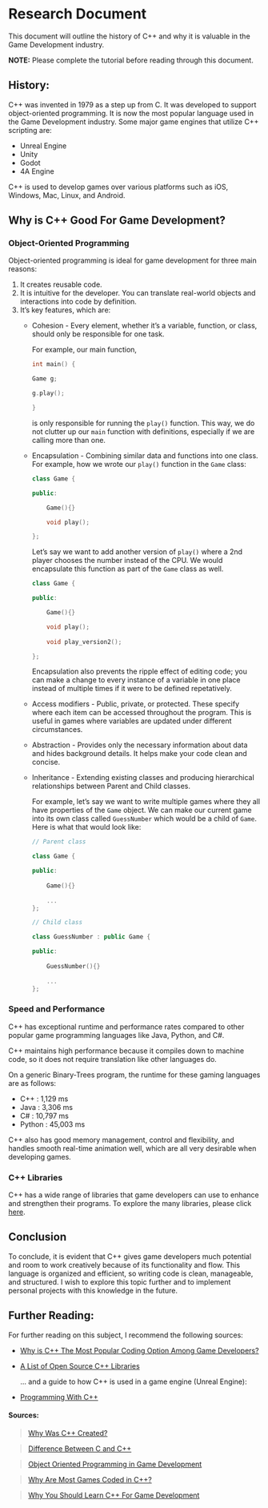 # Research Document

This document will outline the history of C++ and why it is valuable in the Game Development industry.

**NOTE:** Please complete the tutorial before reading through this document.

## History:

C++ was invented in 1979 as a step up from C. It was developed to support object-oriented programming.
It is now the most popular language used in the Game Development industry. Some major game engines that utilize C++ scripting are:
+ Unreal Engine
+ Unity
+ Godot
+ 4A Engine

C++ is used to develop games over various platforms such as iOS, Windows, Mac, Linux, and Android.

## Why is C++ Good For Game Development?
### Object-Oriented Programming
Object-oriented programming is ideal for game development for three main reasons:
1. It creates reusable code.
2. It is intuitive for the developer. You can translate real-world objects and interactions into code by definition. 
3. It’s key features, which are:
	+ Cohesion - Every element, whether it’s a variable, function, or class, should only be responsible for one task.
		 
		For example, our main function,
		```cpp
		int main() {

    	Game g;

    	g.play();
    
		}
		```
		is only responsible for running the `play()` function. 		This way, we do not clutter up our `main` function with 		definitions, especially if we are calling more than 		one.

	+ Encapsulation - Combining similar data and functions into one class. For example, how we wrote our `play()` function in the `Game` class:

		```cpp
		class Game {

		public:

    		Game(){}

    		void play();

		};
		```

		Let’s say we want to add another version of `play()` 		where a 2nd player chooses the number instead of the 		CPU. We would encapsulate this function as part of the 		`Game` class as well. 

		```cpp
		class Game {

		public:

    		Game(){}

    		void play();
			
			void play_version2();

		};
		```
		Encapsulation also prevents the ripple effect of 		editing code; you can make a change to every instance 		of a variable in one place instead of multiple times if 		it were to be defined repetatively.

	+ Access modifiers - Public, private, or protected. These specify where each item can be accessed throughout the program. This is useful in games where variables are updated under different circumstances. 
	+ Abstraction - Provides only the necessary information about data and hides background details. It helps make your code clean and concise. 
	+ Inheritance - Extending existing classes and producing hierarchical relationships between Parent and Child classes.
		
		For example, let’s say we want to write multiple games 		where they all have properties of the `Game` object. We 		can make our current game into its own class called 		`GuessNumber` which would be a child of `Game`. Here is 		what that would look like:
		
		```cpp
		// Parent class

		class Game {
		
		public:
			
			Game(){}
			
			...
		};
		```
		```cpp
		// Child class
		
		class GuessNumber : public Game {
		
		public:
			
			GuessNumber(){}
			
			...
		};
		```
### Speed and Performance
C++ has exceptional runtime and performance rates compared to other popular game programming languages like Java, Python, and C#. 

C++ maintains high performance because it compiles down to machine code, so it does not require translation like other languages do.

On a generic Binary-Trees program, the runtime for these gaming languages are as follows:
+ C++ : 1,129 ms
+ Java : 3,306 ms
+ C# : 10,797 ms
+ Python : 45,003 ms

C++ also has good memory management, control and flexibility, and handles smooth real-time animation well, which are all very desirable when developing games.

### C++ Libraries
C++ has a wide range of libraries that game developers can use to enhance and strengthen their programs. To explore the many libraries, please click [here](https://github.com/raizam/gamedev_libraries).

## Conclusion
To conclude, it is evident that C++ gives game developers much potential and room to work creatively because of its functionality and flow. This language is organized and efficient, so writing code is clean, manageable, and structured. I wish to explore this topic further and to implement personal projects with this knowledge in the future.

## Further Reading:
For further reading on this subject, I recommend the following sources:
+ [Why is C++ The Most Popular Coding Option Among Game Developers?](https://techround.co.uk/tech/c-most-popular-coding-option-game-developers/)

+ [A List of Open Source C++ Libraries](https://en.cppreference.com/w/cpp/links/libs)

	... and a guide to how C++ is used in a game engine (Unreal Engine):

+ [Programming With C++](https://docs.unrealengine.com/5.0/en-US/programming-with-cplusplus-in-unreal-engine/)

#### Sources:
> [Why Was C++ Created?](https://www.geeksforgeeks.org/why-was-c-created/)

> [Difference Between C and C++](https://www.naukri.com/learning/articles/difference-between-c-and-cpp-programming-languages/) 

> [Object Oriented Programming in Game Development](https://varad-kajarekar19.medium.com/object-oriented-programming-in-game-development-1293e6ebed45)

> [Why Are Most Games Coded in C++?](https://www.analyticsinsight.net/why-are-most-games-coded-in-c/#:~:text=C%2B%2B%20is%20a%20compiled%20language,to%20build%20high%2Dperforming%20games)

> [Why You Should Learn C++ For Game Development](https://www.educative.io/blog/cpp-game-development)